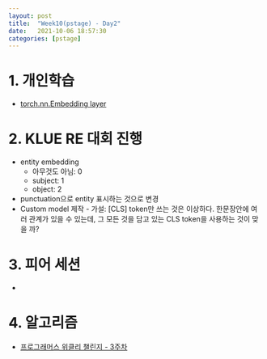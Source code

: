```yaml
---
layout: post
title:  "Week10(pstage) - Day2"
date:   2021-10-06 18:57:30
categories: [pstage]
---
```


# 1. 개인학습
* [torch.nn.Embedding layer]()

# 2. KLUE RE 대회 진행
* entity embedding
    * 아무것도 아님: 0
    * subject: 1
    * object: 2
* punctuation으로 entity 표시하는 것으로 변경
* Custom model 제작 - 가설: [CLS] token만 쓰는 것은 이상하다. 한문장안에 여러 관계가 있을 수 있는데, 그 모든 것을 담고 있는 CLS token을 사용하는 것이 맞을 까?

# 3. 피어 세션
* 

# 4. 알고리즘
* [프로그래머스 위클리 챌린지 - 3주차]()